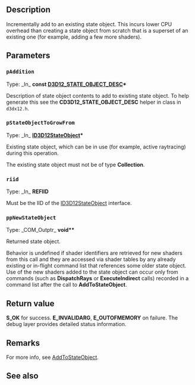 ## Description

Incrementally add to an existing state object. This incurs lower CPU overhead than creating a state object from scratch that is a superset of an existing one (for example, adding a few more shaders).

## Parameters

### `pAddition`

Type: \_In\_ **const [D3D12_STATE_OBJECT_DESC](https://learn.microsoft.com/windows/win32/api/d3d12/ns-d3d12-d3d12_state_object_desc)\***

Description of state object contents to add to existing state object. To help generate this see the **CD3D12_STATE_OBJECT_DESC** helper in class in `d3dx12.h`.

### `pStateObjectToGrowFrom`

Type: \_In\_ **[ID3D12StateObject](https://learn.microsoft.com/windows/win32/api/d3d12/nn-d3d12-id3d12stateobject)\***

Existing state object, which can be in use (for example, active raytracing) during this operation.

The existing state object must not be of type **Collection**.

### `riid`

Type: \_In\_ **REFIID**

Must be the IID of the [ID3D12StateObject](https://learn.microsoft.com/windows/win32/api/d3d12/nn-d3d12-id3d12stateobject) interface.

### `ppNewStateObject`

Type: \_COM\_Outptr\_ **void\*\***

Returned state object.

Behavior is undefined if shader identifiers are retrieved for new shaders from this call and they are accessed via shader tables by any already existing or in-flight command list that references some older state object. Use of the new shaders added to the state object can occur only from commands (such as **DispatchRays** or **ExecuteIndirect** calls) recorded in a command list after the call to **AddToStateObject**.

## Return value

**S_OK** for success. **E_INVALIDARG**, **E_OUTOFMEMORY** on failure. The debug layer provides detailed status information.

## Remarks

For more info, see [AddToStateObject](https://microsoft.github.io/DirectX-Specs/d3d/Raytracing.html#addtostateobject).

## See also